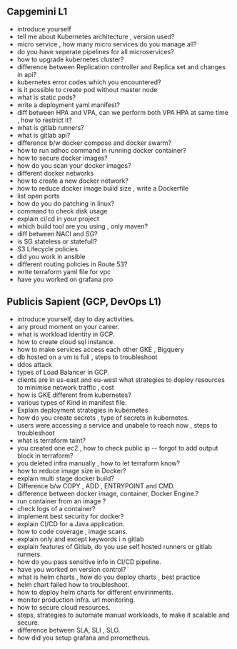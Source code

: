 ## Capgemini L1
- introduce yourself
- tell me about Kubernetes architecture , version used?
- micro service , how many micro services do you manage all?
- do you have seperate pipelines for all microservices?
- how to upgrade kubernetes cluster?
- difference between Replication controller  and Replica set and changes in api?
- kubernetes error codes which you encountered?
- is it possible to create pod without master node
- what is static pods?
- write a deployment yaml manifest?
- diff between HPA and VPA, can we perform both VPA HPA at same time , how to restrict it?
- what is gitlab runners?
- what is gitlab api?
- difference b/w docker compose and docker swarm?
- how to run adhoc command in running docker container?
- how to secure docker images?
- how do you scan your docker images?
- different docker networks
- how to create a new docker network?
- how to reduce docker image build size , write a Dockerfile
- list open ports
- how do you do patching in linux?
- command to check disk usage
- explain ci/cd in your project
- which build tool are you using , only maven?
- diff between NACl and SG?
- is SG stateless or statefull?
- S3 Lifecycle policies
- did you work in ansible
- different routing policies in Route 53?
- write terraform yaml file for vpc
- have you worked on grafana pro



## Publicis Sapient (GCP, DevOps L1)
- introduce yourself, day to day activities.
- any proud moment on your career.
- what is workload identity in GCP.
- how to create cloud sql instance.
- how to make services access each other GKE , Bigquery
- db hosted on a vm is full , steps to troubleshoot
- ddos attack 
- types of Load Balancer in GCP.
- clients are in us-east and eu-west what strategies to deploy resources to minimise network traffic , cost
- how is GKE different from kubernetes?
- various types of Kind in manifest file.
- Explain deployment strategies in kubernetes
- how do you create secrets , type of secrets in kubernetes.
- users were accessing a service and unabele to reach now , steps to troubleshoot
- what is terraform taint?
- you created one ec2 , how to check public ip -- forgot to add output block in terraform?
- you deleted infra manually , how to let terraform know?
- how to reduce image size in Docker?
- explain multi stage docker build?
- Difference b/w COPY , ADD , ENTRYPOINT and CMD.
- difference between docker image, container, Docker Engine.?
- run container from an image ?
- check logs of a container?
- implement best security for docker?
- explain CI/CD for a Java application.
- how to code coverage , image scans.
- explain only and except keywords i n gitlab
- explain features of Gitlab, do you use self hosted runners or gitlab runners.
- how do you pass sensitive info in CI/CD pipeline.
- have you worked on version control?
- what is helm charts , how do you deploy charts , best practice
- helm chart failed how to troubleshoot.
- how to deploy helm charts for different envirinments.
- monitor production infra. url monitoring.
- how to secure cloud resources.
- steps, strategies to automate manual workloads, to make it scalable and secure.
- difference between SLA, SLI , SLO.
- how did you setup grafana and prrometheus.
